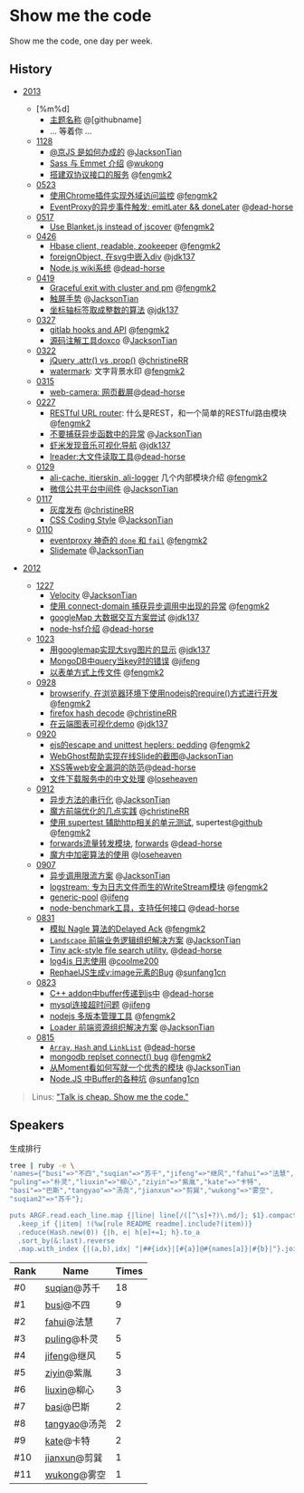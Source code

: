 Show me the code
================

Show me the code, one day per week.

## History

* [2013](https://github.com/TBEDP/show-me-the-code/tree/master/2013)
    - [%m%d]
        - [主题名称](https://github.com/TBEDP/show-me-the-code/blob/master/2013/1128/huaming.md) @[githubname]
        - ... 等着你 ...
    - [1128](https://github.com/TBEDP/show-me-the-code/tree/master/2013/1128)
        - [@京JS 是如何办成的](https://github.com/TBEDP/show-me-the-code/blob/master/2013/1128/puling.md) @[JacksonTian]
        - [Sass 与 Emmet 介绍](https://github.com/TBEDP/show-me-the-code/blob/master/2013/1128/wukong.md) @[wukong]
        - [搭建双协议接口的服务](https://github.com/TBEDP/show-me-the-code/tree/master/2013/1128/suqian.md) @[fengmk2]
    - [0523](https://github.com/TBEDP/show-me-the-code/tree/master/2013/0523)
        - [使用Chrome插件实现外域访问监控](https://github.com/TBEDP/show-me-the-code/blob/master/2013/0523/suqian.md) @[fengmk2]
        - [EventProxy的异步事件触发: emitLater && doneLater](https://github.com/TBEDP/show-me-the-code/blob/master/2013/0523/busi.md) @[dead-horse]
    - [0517](https://github.com/TBEDP/show-me-the-code/tree/master/2013/0517)
        - [Use Blanket.js instead of jscover](https://github.com/TBEDP/show-me-the-code/blob/master/2013/0517/suqian.md) @[fengmk2]
    - [0426](https://github.com/TBEDP/show-me-the-code/tree/master/2013/0426)
        - [Hbase client, readable, zookeeper](https://github.com/TBEDP/show-me-the-code/blob/master/2013/0426/suqian.md) @[fengmk2]
        - [foreignObject, 在svg中嵌入div](https://github.com/TBEDP/show-me-the-code/blob/master/2013/0426/fahui.md) @[jdk137]
        - [Node.js wiki系统](https://github.com/TBEDP/show-me-the-code/blob/master/2013/0426/busi.md) @[dead-horse]
    - [0419](https://github.com/TBEDP/show-me-the-code/tree/master/2013/0419)
        - [Graceful exit with cluster and pm](https://github.com/TBEDP/show-me-the-code/blob/master/2013/0419/suqian.md) @[fengmk2]
        - [触屏手势](https://github.com/TBEDP/show-me-the-code/blob/master/2013/0419/puling.md) @[JacksonTian]
        - [坐标轴标签取成整数的算法](https://github.com/TBEDP/show-me-the-code/blob/master/2013/0419/jdk137.md) @[jdk137]
    - [0327](https://github.com/TBEDP/show-me-the-code/tree/master/2013/0327)
        - [gitlab hooks and API](https://github.com/TBEDP/show-me-the-code/blob/master/2013/0327/suqian.md) @[fengmk2]
        - [源码注解工具doxco](https://github.com/TBEDP/show-me-the-code/blob/master/2013/0327/puling.md) @[JacksonTian]
    - [0322](https://github.com/TBEDP/show-me-the-code/tree/master/2013/0322)
        - [jQuery .attr() vs .prop()](https://github.com/TBEDP/show-me-the-code/blob/master/2013/0322/liuxin.md) @[christineRR]
        - [watermark](https://github.com/TBEDP/show-me-the-code/blob/master/2013/0322/suqian.md): 文字背景水印 @[fengmk2]
    - [0315](https://github.com/TBEDP/show-me-the-code/tree/master/2013/0315)
        - [web-camera: 网页截屏](https://github.com/TBEDP/show-me-the-code/tree/master/2013/0315/busi.md)@[dead-horse]
    - [0227](https://github.com/TBEDP/show-me-the-code/tree/master/2013/0227)
        - [RESTful URL router](https://github.com/TBEDP/show-me-the-code/blob/master/2013/0227/suqian.md): 什么是REST，和一个简单的RESTful路由模块 @[fengmk2]
        - [不要捕获异步函数中的异常](https://github.com/TBEDP/show-me-the-code/blob/master/2013/0227/puling.md) @[JacksonTian]
        - [虾米发现音乐可视化导航](https://github.com/TBEDP/show-me-the-code/blob/master/2013/0227/fahui.md) @[jdk137]
        - [lreader:大文件读取工具](https://github.com/TBEDP/show-me-the-code/blob/master/2013/0227/busi.md)@[dead-horse]
    - [0129](https://github.com/TBEDP/show-me-the-code/tree/master/2013/0129)
        - [ali-cache, itierskin, ali-logger](https://github.com/TBEDP/show-me-the-code/blob/master/2013/0129/suqian.md) 几个内部模块介绍 @[fengmk2]
        - [微信公共平台中间件](https://github.com/TBEDP/show-me-the-code/blob/master/2013/0129/puling.md) @[JacksonTian]
    - [0117](https://github.com/TBEDP/show-me-the-code/tree/master/2013/0117)
        - [灰度发布](http://ww1.sinaimg.cn/large/6cfc7910jw1e0weo7tc77j.jpg) @[christineRR]
        - [CSS Coding Style](http://google-styleguide.googlecode.com/svn/trunk/htmlcssguide.xml) @[JacksonTian]
    - [0110](https://github.com/TBEDP/show-me-the-code/tree/master/2013/0110)
        - [eventproxy 神奇的 `done` 和 `fail`](https://github.com/TBEDP/show-me-the-code/blob/master/2013/0110/suqian.md) @[fengmk2]
        - [Slidemate](https://github.com/JacksonTian/slidemate) @[JacksonTian]

* [2012](https://github.com/TBEDP/show-me-the-code/tree/master/2012)
    - [1227](https://github.com/TBEDP/show-me-the-code/tree/master/2012/1227)
        - [Velocity](https://github.com/TBEDP/show-me-the-code/blob/master/2012/1227/puling.md) @[JacksonTian]
        - [使用 connect-domain 捕获异步调用中出现的异常](https://github.com/TBEDP/show-me-the-code/blob/master/2012/1227/suqian.md) @[fengmk2]
        - [googleMap 大数据交互方案尝试](https://github.com/TBEDP/show-me-the-code/blob/master/2012/1227/fahui.md) @[jdk137]
        - [node-hsf介绍](https://github.com/TBEDP/show-me-the-code/blob/master/2012/1227/busi.md) @[dead-horse]
    - [1023](https://github.com/TBEDP/show-me-the-code/tree/master/2012/1023)
        - [用googlemap实现大svg图片的显示](https://github.com/TBEDP/show-me-the-code/blob/master/2012/1023/fahui.md) @[jdk137]
        - [MongoDB中query当key时的错误](https://github.com/TBEDP/show-me-the-code/blob/master/2012/1023/jifeng.md) @[jifeng]
        - [以表单方式上传文件](https://github.com/TBEDP/show-me-the-code/blob/master/2012/1023/suqian.md) @[fengmk2]
    - [0928](https://github.com/TBEDP/show-me-the-code/tree/master/2012/0928)
        - [browserify, 在浏览器环境下使用nodejs的require()方式进行开发](https://github.com/TBEDP/show-me-the-code/blob/master/2012/0928/suqian2.md) @[fengmk2]
        - [firefox hash decode](https://github.com/TBEDP/show-me-the-code/blob/master/2012/0928/liuxin.md) @[christineRR]
        - [在云端图表可视化demo](https://github.com/TBEDP/show-me-the-code/blob/master/2012/0928/fahui.md) @[jdk137]
    - [0920](https://github.com/TBEDP/show-me-the-code/tree/master/2012/0920)
        - [ejs的escape and unittest heplers: pedding](https://github.com/TBEDP/show-me-the-code/blob/master/2012/0920/suqian.md) @[fengmk2]
        - [WebGhost帮助实现在线Slide的截图](https://github.com/TBEDP/ghost/tree/master/example)@[JacksonTian]
        - [XSS等web安全漏洞的防范](http://deadhorse.me/nodejs/2012/09/20/xss_in_cnode.html)@[dead-horse]
        - [文件下载服务中的中文处理](https://github.com/TBEDP/show-me-the-code/blob/master/2012/0920/ziyin.md) @[loseheaven]
    - [0912](https://github.com/TBEDP/show-me-the-code/tree/master/2012/0912)
        - [异步方法的串行化](https://github.com/TBEDP/ghost) @[JacksonTian]
        - [魔方前端优化的几点实践](https://github.com/TBEDP/show-me-the-code/blob/master/2012/0912/liuxin.md) @[christineRR]
        - [使用 supertest 辅助http相关的单元测试](https://github.com/TBEDP/show-me-the-code/blob/master/2012/0912/suqian.md), supertest@[github](https://github.com/visionmedia/supertest) @[fengmk2]
        - [forwards流量转发模块](https://github.com/TBEDP/show-me-the-code/blob/master/2012/0912/busi.md), [forwards](https://github.com/dead-horse/forwards) @[dead-horse]
        - [魔方中加密算法的使用](https://github.com/TBEDP/show-me-the-code/blob/master/2012/0912/ziyin.md) @[loseheaven]
    - [0907](https://github.com/TBEDP/show-me-the-code/tree/master/2012/0907)
        - [异步调用限流方案](https://github.com/JacksonTian/bagpipe) @[JacksonTian]
        - [logstream: 专为日志文件而生的WriteStream模块](https://github.com/fengmk2/logstream) @[fengmk2]
        - [generic-pool](https://github.com/TBEDP/show-me-the-code/blob/master/2012/0907/jifeng.md) @[jifeng]
        - [node-benchmark工具，支持任何接口](https://github.com/dead-horse/node-benchmark) @[dead-horse]
    - [0831](https://github.com/TBEDP/show-me-the-code/tree/master/2012/0831)
        - [模拟 Nagle 算法的Delayed Ack](https://github.com/TBEDP/show-me-the-code/tree/master/2012/0831/suqian.md) @[fengmk2]
        - [`Landscape` 前端业务逻辑组织解决方案](https://github.com/JacksonTian/landscape) @[JacksonTian]
        - [Tiny ack-style file search utility.](https://github.com/TBEDP/show-me-the-code/tree/master/2012/0831/busi.md) @[dead-horse]
        - [log4js 日志使用](https://github.com/TBEDP/show-me-the-code/tree/master/2012/0831/tangyao.md) @[coolme200]
        - [RephaelJS生成v:image元素的Bug](https://github.com/TBEDP/show-me-the-code/tree/master/2012/0831/kate.md) @[sunfang1cn]
    - [0823](https://github.com/TBEDP/show-me-the-code/tree/master/2012/0823)
        - [C++ addon中buffer传递到js中](https://github.com/TBEDP/show-me-the-code/tree/master/2012/0823/busi.md) @[dead-horse]
        - [mysql连接超时问题](https://github.com/TBEDP/show-me-the-code/tree/master/2012/0823/jifeng.md) @[jifeng]
        - [nodejs 多版本管理工具](https://github.com/TBEDP/show-me-the-code/tree/master/2012/0823/suqian.md) @[fengmk2]
        - [Loader 前端资源组织解决方案](https://github.com/TBEDP/loader) @[JacksonTian]
    - [0815](https://github.com/TBEDP/show-me-the-code/tree/master/2012/0815)
        - [`Array`, `Hash` and `LinkList`](https://github.com/TBEDP/show-me-the-code/tree/master/2012/0815/busi.md) @[dead-horse]
        - [mongodb replset connect() bug](https://github.com/TBEDP/show-me-the-code/tree/master/2012/0815/suqian.md) @[fengmk2]
        - [从Moment看如何写就一个优秀的模块](http://www.infoq.com/cn/articles/how-to-create-great-js-module) @[JacksonTian]
        - [Node.JS 中Buffer的各种坑](https://github.com/TBEDP/show-me-the-code/tree/master/2012/0815/kate.md) @[sunfang1cn]

> Linus: ["Talk is cheap. Show me the code."](https://lkml.org/lkml/2000/8/25/132)

## Speakers

生成排行

```bash
tree | ruby -e \
'names={"busi"=>"不四","suqian"=>"苏千","jifeng"=>"继风","fahui"=>"法慧",
"puling"=>"朴灵","liuxin"=>"柳心","ziyin"=>"紫胤","kate"=>"卡特",
"basi"=>"巴斯","tangyao"=>"汤尧","jianxun"=>"剪巽","wukong"=>"雾空",
"suqian2"=>"苏千"};

puts ARGF.read.each_line.map {|line| line[/([^\s]+?)\.md/]; $1}.compact
  .keep_if {|item| !(%w[rule README readme].include?(item))}
  .reduce(Hash.new(0)) {|h, e| h[e]+=1; h}.to_a
  .sort_by(&:last).reverse
  .map.with_index {|(a,b),idx| "|##{idx}|[#{a}]@#{names[a]}|#{b}|"}.join("\n")'
```

|Rank|Name|Times|
|----|----|----|
|#0|[suqian]@苏千|18|
|#1|[busi]@不四|9|
|#2|[fahui]@法慧|7|
|#3|[puling]@朴灵|5|
|#4|[jifeng]@继风|5|
|#5|[ziyin]@紫胤|3|
|#6|[liuxin]@柳心|3|
|#7|[basi]@巴斯|2|
|#8|[tangyao]@汤尧|2|
|#9|[kate]@卡特|2|
|#10|[jianxun]@剪巽|1|
|#11|[wukong]@雾空|1|


  [puling]: https://github.com/JacksonTian
  [suqian]: https://github.com/fengmk2
  [busi]: https://github.com/dead-horse
  [jifeng]: https://github.com/jifeng
  [tangyao]: https://github.com/coolme200
  [liuxin]: https://github.com/christineRR
  [ziyin]: https://github.com/loseheaven
  [kate]: https://github.com/sunfang1cn
  [fahui]: https://github.com/jdk137
  [wukong]: https://github.com/alsotang
  [basi]: https://github.com/rockdai
  [jianxun]: https://github.com/fishbar
  [JacksonTian]: https://github.com/JacksonTian
  [fengmk2]: https://github.com/fengmk2
  [dead-horse]: https://github.com/dead-horse
  [jifeng]: https://github.com/jifeng
  [coolme200]: https://github.com/coolme200
  [christineRR]: https://github.com/christineRR
  [loseheaven]: https://github.com/loseheaven
  [ziyin]: https://github.com/loseheaven
  [sunfang1cn]: https://github.com/sunfang1cn
  [jdk137]: https://github.com/jdk137
